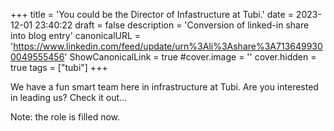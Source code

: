 +++
title = 'You could be the Director of Infastructure at Tubi.'
date = 2023-12-01 23:40:22
draft = false
description = 'Conversion of linked-in share into blog entry'
canonicalURL = 'https://www.linkedin.com/feed/update/urn%3Ali%3Ashare%3A7136499300049555456'
ShowCanonicalLink = true
#cover.image = ''
cover.hidden = true
tags = ["tubi"]
+++

We have a fun smart team here in infrastructure at Tubi.  Are you interested in
leading us?  Check it out...

Note: the role is filled now.
